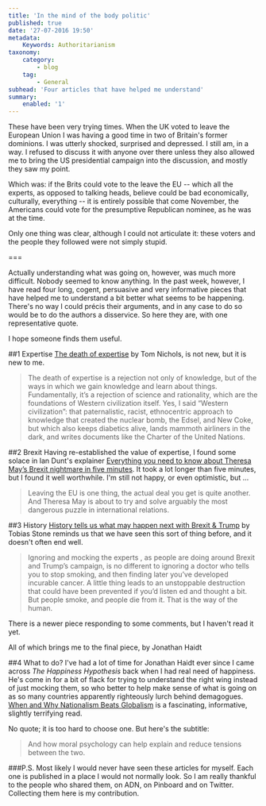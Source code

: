 ```yaml
---
title: 'In the mind of the body politic'
published: true
date: '27-07-2016 19:50'
metadata:
    Keywords: Authoritarianism
taxonomy:
    category:
        - blog
    tag:
        - General
subhead: 'Four articles that have helped me understand'
summary:
    enabled: '1'
---
```


These have been very trying times. When the UK voted to leave the European Union I was having a good time in two of Britain's former dominions. I was utterly shocked, surprised and depressed. I still am, in a way. I refused to discuss it with anyone over there unless they also allowed me to bring the US presidential campaign into the discussion, and mostly they saw my point.

Which was: if the Brits could vote to the leave the EU -- which all the experts, as opposed to talking heads, believe could be bad economically, culturally, everything -- it is entirely possible that come November, the Americans could vote for the presumptive Republican nominee, as he was at the time.

Only one thing was clear, although I could not articulate it: these voters and the people they followed were not simply stupid.

===

Actually understanding what was going on, however, was much more difficult. Nobody seemed to know anything. In the past week, however, I have read four long, cogent, persuasive and very informative pieces that have helped me to understand a bit better what seems to be happening. There's no way I could précis their arguments, and in any case to do so would be to do the authors a disservice. So here they are, with one representative quote. 

I hope someone finds them useful.

##1 Expertise
[The death of expertise](http://thefederalist.com/2014/01/17/the-death-of-expertise/) by Tom Nichols, is not new, but it is new to me.

> The death of expertise is a rejection not only of knowledge, but of the ways in which we gain knowledge and learn about things. Fundamentally, it’s a rejection of science and rationality, which are the foundations of Western civilization itself. Yes, I said “Western civilization”: that paternalistic, racist, ethnocentric approach to knowledge that created the nuclear bomb, the Edsel, and New Coke, but which also keeps diabetics alive, lands mammoth airliners in the dark, and writes documents like the Charter of the United Nations.

##2 Brexit
Having re-established the value of expertise, I found some solace in Ian Dunt's explainer [Everything you need to know about Theresa May’s Brexit nightmare in five minutes](http://www.politics.co.uk/blogs/2016/07/14/everything-you-need-to-know-about-theresa-may-s-brexit). It took a lot longer than five minutes, but I found it well worthwhile. I'm still not happy, or even optimistic, but ...

> Leaving the EU is one thing, the actual deal you get is quite another. And Theresa May is about to try and solve arguably the most dangerous puzzle in international relations.

##3 History
[History tells us what may happen next with Brexit & Trump](https://medium.com/@theonlytoby/history-tells-us-what-will-happen-next-with-brexit-trump-a3fefd154714#.fja9zwxqu) by Tobias Stone reminds us that we have seen this sort of thing before, and it doesn't often end well.

>Ignoring and mocking the experts , as people are doing around Brexit and Trump’s campaign, is no different to ignoring a doctor who tells you to stop smoking, and then finding later you’ve developed incurable cancer. A little thing leads to an unstoppable destruction that could have been prevented if you’d listen ed and thought a bit. But people smoke, and people die from it. That is the way of the human.

There is a newer piece responding to some comments, but I haven't read it yet.

All of which brings me to the final piece, by Jonathan Haidt

##4 What to do?
I've had a lot of time for Jonathan Haidt ever since I came across *The Happiness Hypothesis* back when I had real need of happiness. He's come in for a bit of flack for trying to understand the right wing instead of just mocking them, so who better to help make sense of what is going on as so many countries apparently righteously lurch behind demagogues. [When and Why Nationalism Beats Globalism](http://www.the-american-interest.com/2016/07/10/when-and-why-nationalism-beats-globalism/) is a fascinating, informative, slightly terrifying read.

No quote; it is too hard to choose one. But here's the subtitle:

> And how moral psychology can help explain and reduce tensions between the two.

###P.S.
Most likely I would never have seen these articles for myself. Each one is published in a place I would not normally look. So I am really thankful to the people who shared them, on ADN, on Pinboard and on Twitter. Collecting them here is my contribution.